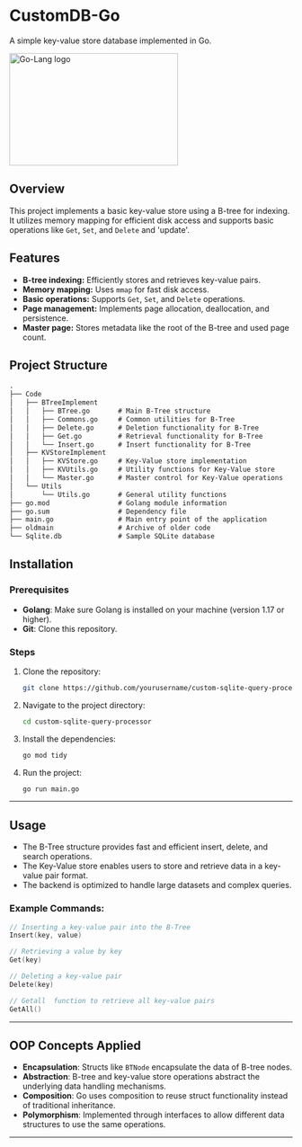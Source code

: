 # CustomDB-Go

A simple key-value store database implemented in Go.

<img src="https://miro.medium.com/v2/resize:fit:860/1*Y9G_TqTbTq2khs7L4j_9_w.png" alt="Go-Lang logo" width="300" height="200">


## Overview

This project implements a basic key-value store using a B-tree for indexing. It utilizes memory mapping for efficient disk access and supports basic operations like `Get`, `Set`, and `Delete` and 'update'.

## Features

* **B-tree indexing:** Efficiently stores and retrieves key-value pairs.
* **Memory mapping:**  Uses `mmap` for fast disk access.
* **Basic operations:** Supports `Get`, `Set`, and `Delete` operations.
* **Page management:** Implements page allocation, deallocation, and persistence.
* **Master page:** Stores metadata like the root of the B-tree and used page count.

## Project Structure

```txt
.
├── Code
│   ├── BTreeImplement
│   │   ├── BTree.go       # Main B-Tree structure
│   │   ├── Commons.go     # Common utilities for B-Tree
│   │   ├── Delete.go      # Deletion functionality for B-Tree
│   │   ├── Get.go         # Retrieval functionality for B-Tree
│   │   └── Insert.go      # Insert functionality for B-Tree
│   ├── KVStoreImplement
│   │   ├── KVStore.go     # Key-Value store implementation
│   │   ├── KVUtils.go     # Utility functions for Key-Value store
│   │   └── Master.go      # Master control for Key-Value operations
│   └── Utils
│       └── Utils.go       # General utility functions
├── go.mod                 # Golang module information
├── go.sum                 # Dependency file
├── main.go                # Main entry point of the application
├── oldmain                # Archive of older code
└── Sqlite.db              # Sample SQLite database

```

## Installation

### Prerequisites
- **Golang**: Make sure Golang is installed on your machine (version 1.17 or higher).
- **Git**: Clone this repository.

### Steps
1. Clone the repository:
   ```bash
   git clone https://github.com/yourusername/custom-sqlite-query-processor.git
   ```
2. Navigate to the project directory:
   ```bash
   cd custom-sqlite-query-processor
   ```
3. Install the dependencies:
   ```bash
   go mod tidy
   ```
4. Run the project:
   ```bash
   go run main.go
   ```

---

## Usage

- The B-Tree structure provides fast and efficient insert, delete, and search operations.
- The Key-Value store enables users to store and retrieve data in a key-value pair format.
- The backend is optimized to handle large datasets and complex queries.

### Example Commands:
```go
// Inserting a key-value pair into the B-Tree
Insert(key, value)

// Retrieving a value by key
Get(key)

// Deleting a key-value pair
Delete(key)

// Getall  function to retrieve all key-value pairs
GetAll()

```

---

## OOP Concepts Applied

- **Encapsulation**: Structs like `BTNode` encapsulate the data of B-tree nodes.
- **Abstraction**: B-tree and key-value store operations abstract the underlying data handling mechanisms.
- **Composition**: Go uses composition to reuse struct functionality instead of traditional inheritance.
- **Polymorphism**: Implemented through interfaces to allow different data structures to use the same operations.

---

